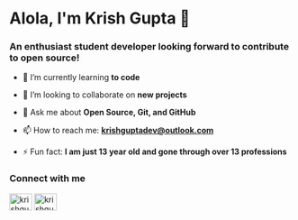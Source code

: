 <h1 align="left">Alola, I'm Krish Gupta 👋</h1>
<h3 align="left">An enthusiast student developer looking forward to contribute to open source!</h3>

- 🌱 I’m currently learning **to code**

- 👯 I’m looking to collaborate on **new projects**

- 💬 Ask me about **Open Source, Git, and GitHub**

- 📫 How to reach me: **krishguptadev@outlook.com**

- ⚡ Fun fact: **I am just 13 year old and gone through over 13 professions**

<h3 align="left">Connect with me</h3>
<p align="left">
<a href="https://twitter.com/krishguptadev" target="blank"><img align="center" src="https://raw.githubusercontent.com/rahuldkjain/github-profile-readme-generator/master/src/images/icons/Social/twitter.svg" alt="krishguptadev" height="30" width="40" /></a>
<a href="https://codepen.io/krishguptadev" target="blank"><img align="center" src="https://raw.githubusercontent.com/rahuldkjain/github-profile-readme-generator/master/src/images/icons/Social/codepen.svg" alt="krishguptadev" height="30" width="40" /></a>
</p>
